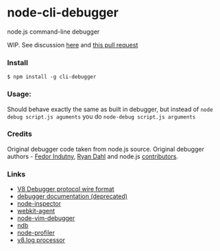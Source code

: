 node-cli-debugger
=================

node.js command-line debugger

WIP. See discussion [here](https://groups.google.com/forum/#!topic/nodejs/aari58_A6Y8) and [this pull request](https://github.com/joyent/node/pull/6507)

### Install
	$ npm install -g cli-debugger

### Usage:

   Should behave exactly the same as built in debugger, but instead of `node debug script.js aguments` you do `node-debug script.js arguments`


### Credits

Original debugger code taken from node.js source. Original debugger authors - [Fedor Indutny](https://github.com/indutny), [Ryan Dahl](https://github.com/ry) and node.js [contributors](https://github.com/joyent/node/graphs/contributors).

### Links

  - [V8 Debugger protocol wire format](https://code.google.com/p/v8/wiki/DebuggerProtocol)
  - [debugger documentation (deprecated)](http://nodejs.org/api/debugger.html)
  - [node-inspector](https://github.com/node-inspector/node-inspector)
  - [webkit-agent](https://github.com/c4milo/node-webkit-agent)
  - [node-vim-debugger](https://github.com/sidorares/node-vim-debugger)
  - [ndb](https://github.com/smtlaissezfaire/ndb)
  - [node-profiler](https://github.com/bnoordhuis/node-profiler)
  - [v8.log processor](https://github.com/sidorares/node-tick)

